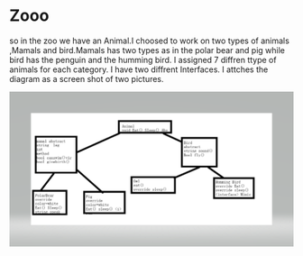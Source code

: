 # Zooo
so in the zoo we have an Animal.I choosed to work on two types of animals
,Mamals and bird.Mamals has two types as in the polar bear and pig while bird has the penguin and the humming bird.
I assigned 7 diffren ttype of animals for each category.
I have two diffrent Interfaces.
I attches the diagram as a screen shot of two pictures.

![](https://github.com/shalina2/Zooo/blob/Name-lab05/Animal.png)


